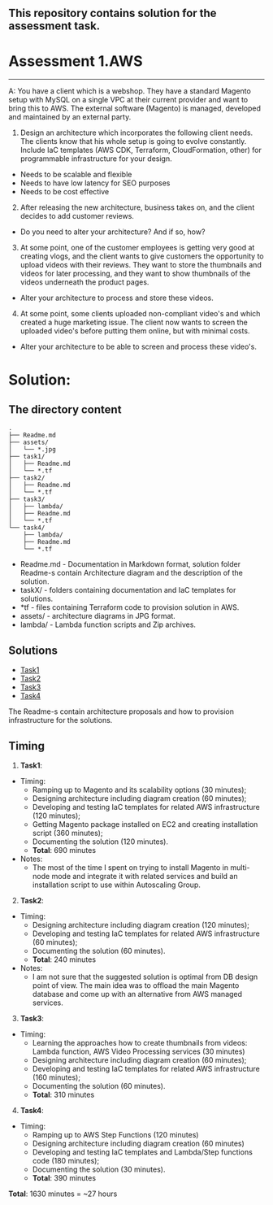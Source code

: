 ## This repository contains solution for the assessment task.

# Assessment 1.AWS

***

A: You have a client which is a webshop. They have a standard Magento setup with MySQL on a single VPC at their current provider and want to bring this to AWS.
The external software (Magento) is managed, developed and maintained by an external party.

1. Design an architecture which incorporates the following client needs. The clients know that his whole setup is going to evolve constantly. Include IaC templates (AWS CDK, Terraform, CloudFormation, other) for programmable infrastructure for your design.
  * Needs to be scalable and flexible
  * Needs to have low latency for SEO purposes
  * Needs to be cost effective


2. After releasing the new architecture, business takes on, and the client decides to add customer reviews.
  * Do you need to alter your architecture? And if so, how?


3. At some point, one of the customer employees is getting very good at creating vlogs, and the client wants to give customers the opportunity to upload videos with their reviews. They want to store the thumbnails and videos for later processing, and they want to show thumbnails of the videos underneath the product pages.
 * Alter your architecture to process and store these videos.


4. At some point, some clients uploaded non-compliant video's and which created a huge marketing issue. The client now wants to screen the uploaded video's before putting them online, but with minimal costs.
  * Alter your architecture to be able to screen and process these video's.


# Solution:

## The directory content

```
.
├── Readme.md
├── assets/
│   └── *.jpg
├── task1/
│   ├── Readme.md
│   └── *.tf
├── task2/
│   ├── Readme.md
│   └── *.tf
├── task3/
│   ├── lambda/
│   ├── Readme.md
│   └── *.tf
└── task4/
    ├── lambda/
    ├── Readme.md
    └── *.tf
```

* Readme.md -  Documentation in Markdown format, solution folder Readme-s contain Architecture diagram and the description of the solution.
* taskX/ - folders containing documentation and IaC templates for solutions.
* *tf - files containing Terraform code to provision solution in AWS.
* assets/ - architecture diagrams in JPG format.
* lambda/ - Lambda function scripts and Zip archives.

## Solutions

* [Task1](Task1/Readme.md)
* [Task2](Task1/Readme.md)
* [Task3](Task1/Readme.md)
* [Task4](Task1/Readme.md)

The Readme-s contain architecture proposals and how to provision infrastructure for the solutions.

## Timing

1. **Task1**:

  - Timing:
    - Ramping up to Magento and its scalability options (30 minutes);
    - Designing architecture including diagram creation (60 minutes);
    - Developing and testing IaC templates for related AWS infrastructure (120 minutes);
    - Getting Magento package installed on EC2 and creating installation script (360 minutes);
    - Documenting the solution (120 minutes).
    - **Total**: 690 minutes
  - Notes:
    - The most of the time I spent on trying to install Magento in multi-node mode and integrate it with related services and build an installation script to use within Autoscaling Group.

2. **Task2**:
  - Timing:
    - Designing architecture including diagram creation (120 minutes);
    - Developing and testing IaC templates for related AWS infrastructure (60 minutes);
    - Documenting the solution (60 minutes).
    - **Total**: 240 minutes
  - Notes:
    - I am not sure that the suggested solution is optimal from DB design point of view. The main idea was to offload the main Magento database and come up with an alternative from AWS managed services.

3. **Task3**:
  - Timing:
    - Learning the approaches how to create thumbnails from videos: Lambda function, AWS Video Processing services (30 minutes)
    - Designing architecture including diagram creation (60 minutes);
    - Developing and testing IaC templates for related AWS infrastructure (160 minutes);
    - Documenting the solution (60 minutes).
    - **Total**: 310 minutes

4. **Task4**:
  - Timing:
    - Ramping up to AWS Step Functions (120 minutes)
    - Designing architecture including diagram creation (60 minutes)
    - Developing and testing IaC templates and Lambda/Step functions code (180 minutes);
    - Documenting the solution (30 minutes).
    - **Total**: 390 minutes

**Total**: 1630 minutes = ~27 hours
